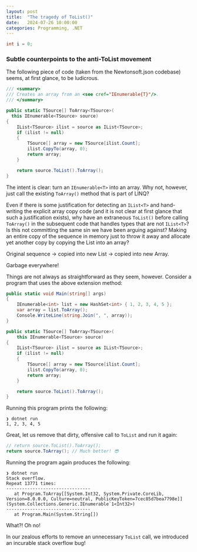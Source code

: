 ```yaml
---
layout: post
title:  "The tragedy of ToList()"
date:   2024-07-26 10:00:00
categories: Programming, .NET
---
```

```cs
int i = 0;
```


### Subtle counterpoints to the anti-ToList movement
The following piece of code (taken from the Newtonsoft.json codebase) seems, at first glance, to be ludicrous.

```cs
/// <summary>
/// Creates an array from an <see cref="IEnumerable{T}"/>.
/// </summary>

public static TSource[] ToArray<TSource>(
  this IEnumerable<TSource> source)
{
    IList<TSource> ilist = source as IList<TSource>;
    if (ilist != null)
    {
        TSource[] array = new TSource[ilist.Count];
        ilist.CopyTo(array, 0);
        return array;
    }

    return source.ToList().ToArray();
}
```

The intent is clear: turn an `IEnumerable<T>` into an array. Why not, however, just call the existing `ToArray()` method that is part of LINQ?

Even if there is some justification for detecting an `IList<T>` and hand-writing the explicit array copy code (and it is not clear at first glance that such a justification exists), why have an extraneous `ToList()` before calling `ToArray()` in the subsequent code that handles types that are not `IList<T>`? Is this not committing the same sin we have been arguing against? Making an entire copy of the sequence in memory just to throw it away and allocate yet another copy by copying the List into an array?

Original sequence -> copied into new List -> copied into new Array.

Garbage everywhere!

Things are not always as straightforward as they seem, however. Consider a program that uses the above extension method:

```cs
public static void Main(string[] args)
{
    IEnumerable<int> list = new HashSet<int> { 1, 2, 3, 4, 5 };
    var array = list.ToArray();
    Console.WriteLine(string.Join(", ", array));
}

public static TSource[] ToArray<TSource>(
    this IEnumerable<TSource> source)
{
    IList<TSource> ilist = source as IList<TSource>;
    if (ilist != null)
    {
        TSource[] array = new TSource[ilist.Count];
        ilist.CopyTo(array, 0);
        return array;
    }

    return source.ToList().ToArray();
}
```

Running this program prints the following:

```
❯ dotnet run
1, 2, 3, 4, 5
```

Great, let us remove that dirty, offensive call to `ToList` and run it again:

```cs
// return source.ToList().ToArray();
return source.ToArray(); // Much better! 😎
```

Running the program again produces the following:

```
❯ dotnet run
Stack overflow.
Repeat 13771 times:
--------------------------------
   at Program.ToArray[[System.Int32, System.Private.CoreLib, Version=8.0.0.0, Culture=neutral, PublicKeyToken=7cec85d7bea7798e]](System.Collections.Generic.IEnumerable`1<Int32>)
--------------------------------
   at Program.Main(System.String[])
```

What?! Oh no!

In our zealous efforts to remove an unnecessary `ToList` call, we introduced an incurable stack overflow bug!